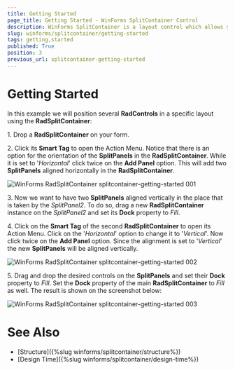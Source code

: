 ```yaml
---
title: Getting Started
page_title: Getting Started - WinForms SplitContainer Control
description: WinForms SplitContainer is a layout control which allows you to add many container panels to a form, separated by splitter(s).
slug: winforms/splitcontainer/getting-started
tags: getting,started
published: True
position: 3
previous_url: splitcontainer-getting-started
---
```


# Getting Started

In this example we will position several **RadControls** in a specific layout using the **RadSplitContainer**:

1\. Drop a **RadSplitContainer** on your form.

2\. Click its **Smart Tag** to open the Action Menu. Notice that there is an option for the orientation of the **SplitPanels** in the **RadSplitContainer**. While it is set to '*Horizontal*' click twice on the **Add Panel** option. This will add two **SplitPanels** aligned horizontally in the **RadSplitContainer**.

![WinForms RadSplitContainer splitcontainer-getting-started 001](images/splitcontainer-getting-started001.png)

3\. Now we want to have two **SplitPanels** aligned vertically in the place that is taken by the *SplitPanel2*. To do so, drag a new **RadSplitContainer** instance on the *SplitPanel2* and set its **Dock** property to *Fill*.

4\. Click on the **Smart Tag** of the second **RadSplitContainer** to open its Action Menu. Click on the '*Horizontal*' option to change it to '*Vertical*'. Now click twice on the **Add Panel** option. Since the alignment is set to '*Vertical*' the new **SplitPanels** will be aligned vertically.

![WinForms RadSplitContainer splitcontainer-getting-started 002](images/splitcontainer-getting-started002.png)

5\. Drag and drop the desired controls on the **SplitPanels** and set their **Dock** property to *Fill*. Set the **Dock** property of the main **RadSplitContainer** to *Fill* as well. The result is shown on the screenshot below:

![WinForms RadSplitContainer splitcontainer-getting-started 003](images/splitcontainer-getting-started003.png)

# See Also

* [Structure]({%slug winforms/splitcontainer/structure%})	
* [Design Time]({%slug winforms/splitcontainer/design-time%})	
